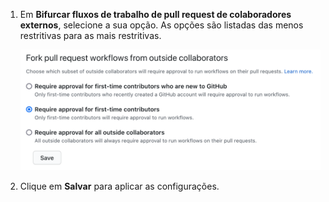 1. Em **Bifurcar fluxos de trabalho de pull request de colaboradores externos**, selecione a sua opção. As opções são listadas das menos restritivas para as mais restritivas.

   ![Configuração para aprovação de fluxos de trabalho das bifurcações públicas](/assets/images/help/settings/actions-fork-pull-request-approval.png)
1. Clique em **Salvar** para aplicar as configurações.
